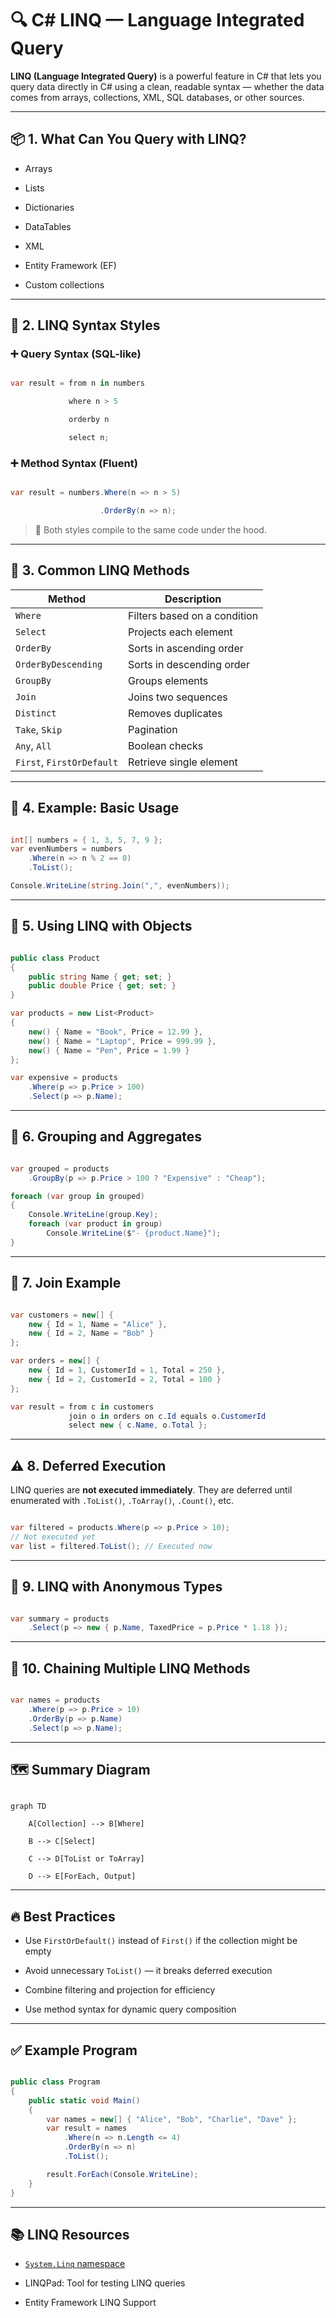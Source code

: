 # 🔍 C# LINQ — Language Integrated Query



**LINQ (Language Integrated Query)** is a powerful feature in C# that lets you query data directly in C# using a clean, readable syntax — whether the data comes from arrays, collections, XML, SQL databases, or other sources.



---



## 📦 1. What Can You Query with LINQ?



- Arrays

- Lists

- Dictionaries

- DataTables

- XML

- Entity Framework (EF)

- Custom collections



---



## 🧪 2. LINQ Syntax Styles



### ➕ Query Syntax (SQL-like)



```csharp

var result = from n in numbers

             where n > 5

             orderby n

             select n;

```



### ➕ Method Syntax (Fluent)



```csharp

var result = numbers.Where(n => n > 5)

                    .OrderBy(n => n);

```



> 🔹 Both styles compile to the same code under the hood.



---



## 🧰 3. Common LINQ Methods



| Method        | Description                         |
|---------------|-------------------------------------|
| `Where`       | Filters based on a condition        |
| `Select`      | Projects each element               |
| `OrderBy`     | Sorts in ascending order            |
| `OrderByDescending` | Sorts in descending order    |
| `GroupBy`     | Groups elements                     |
| `Join`        | Joins two sequences                 |
| `Distinct`    | Removes duplicates                  |
| `Take`, `Skip`| Pagination                          |
| `Any`, `All`  | Boolean checks                      |
| `First`, `FirstOrDefault` | Retrieve single element |



---



## 📌 4. Example: Basic Usage



```csharp

int[] numbers = { 1, 3, 5, 7, 9 };
var evenNumbers = numbers
    .Where(n => n % 2 == 0)
    .ToList();

Console.WriteLine(string.Join(",", evenNumbers));

```



---



## 🧠 5. Using LINQ with Objects



```csharp

public class Product
{
    public string Name { get; set; }
    public double Price { get; set; }
}

var products = new List<Product>
{
    new() { Name = "Book", Price = 12.99 },
    new() { Name = "Laptop", Price = 999.99 },
    new() { Name = "Pen", Price = 1.99 }
};

var expensive = products
    .Where(p => p.Price > 100)
    .Select(p => p.Name);

```



---



## 🔄 6. Grouping and Aggregates



```csharp

var grouped = products
    .GroupBy(p => p.Price > 100 ? "Expensive" : "Cheap");

foreach (var group in grouped)
{
    Console.WriteLine(group.Key);
    foreach (var product in group)
        Console.WriteLine($"- {product.Name}");
}

```



---



## 🔗 7. Join Example



```csharp

var customers = new[] {
    new { Id = 1, Name = "Alice" },
    new { Id = 2, Name = "Bob" }
};

var orders = new[] {
    new { Id = 1, CustomerId = 1, Total = 250 },
    new { Id = 2, CustomerId = 2, Total = 100 }
};

var result = from c in customers
             join o in orders on c.Id equals o.CustomerId
             select new { c.Name, o.Total };

```



---



## ⚠️ 8. Deferred Execution



LINQ queries are **not executed immediately**. They are deferred until enumerated with `.ToList()`, `.ToArray()`, `.Count()`, etc.



```csharp

var filtered = products.Where(p => p.Price > 10);
// Not executed yet
var list = filtered.ToList(); // Executed now

```



---



## 🧪 9. LINQ with Anonymous Types



```csharp

var summary = products
    .Select(p => new { p.Name, TaxedPrice = p.Price * 1.18 });

```



---



## 🧱 10. Chaining Multiple LINQ Methods



```csharp

var names = products
    .Where(p => p.Price > 10)
    .OrderBy(p => p.Name)
    .Select(p => p.Name);

```



---



## 🗺️ Summary Diagram



```mermaid

graph TD

    A[Collection] --> B[Where]

    B --> C[Select]

    C --> D[ToList or ToArray]

    D --> E[ForEach, Output]

```



---



## 🔥 Best Practices



- Use `FirstOrDefault()` instead of `First()` if the collection might be empty

- Avoid unnecessary `ToList()` — it breaks deferred execution

- Combine filtering and projection for efficiency

- Use method syntax for dynamic query composition



---



## ✅ Example Program



```csharp

public class Program
{
    public static void Main()
    {
        var names = new[] { "Alice", "Bob", "Charlie", "Dave" };
        var result = names
            .Where(n => n.Length <= 4)
            .OrderBy(n => n)
            .ToList();

        result.ForEach(Console.WriteLine);
    }
}

```



---



## 📚 LINQ Resources



- [`System.Linq` namespace](https://learn.microsoft.com/en-us/dotnet/api/system.linq)

- LINQPad: Tool for testing LINQ queries

- Entity Framework LINQ Support
